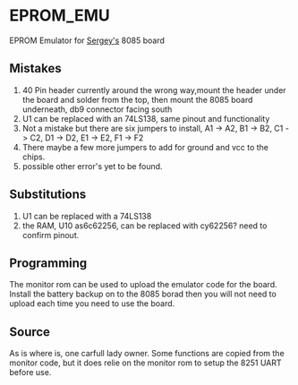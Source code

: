 # EPROM_EMU
EPROM Emulator for [Sergey's](http://www.malinov.com/Home/sergeys-projects/minimax8085) 8085 board 

## Mistakes
1. 40 Pin header currently around the wrong way,mount the header under the board and solder from the top, then mount the 8085 board underneath, db9 connector facing south
2. U1 can be replaced with an 74LS138, same pinout and functionality
3. Not a mistake but there are six jumpers to install, A1 -> A2, B1 -> B2, C1 -> C2, D1 -> D2, E1 -> E2, F1 -> F2
4. There maybe a few more jumpers to add for ground and vcc to the chips.
5. possible other error's yet to be found.

## Substitutions 
1. U1 can be replaced with a 74LS138
2. the RAM, U10 as6c62256, can be replaced with cy62256? need to confirm pinout.

## Programming
The monitor rom can be used to upload the emulator code for the board.
Install the battery backup on to the 8085 borad then you will not need to upload each time you need to use the board.

## Source
As is where is, one carfull lady owner.
Some functions are copied from the monitor code, but it does relie on the monitor rom to setup the 8251 UART before use.

